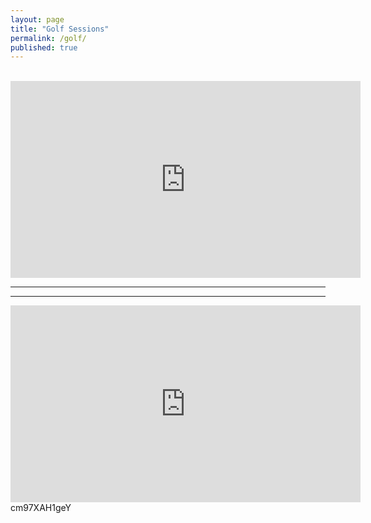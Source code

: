 ```yaml
---
layout: page
title: "Golf Sessions"
permalink: /golf/
published: true
---
```

<br>
<iframe width="560" height="315"
src="https://www.youtube.com/embed/8Iv8LzfgiHc" 
frameborder="0" 
allow="accelerometer; autoplay; encrypted-media; gyroscope; picture-in-picture" 
allowfullscreen></iframe>
<br>

---
***

<iframe width="560" height="315"
src="https://www.youtube.com/embed/cm97XAH1geY" 
frameborder="0" 
allow="accelerometer; autoplay; encrypted-media; gyroscope; picture-in-picture" 
allowfullscreen></iframe>cm97XAH1geY
